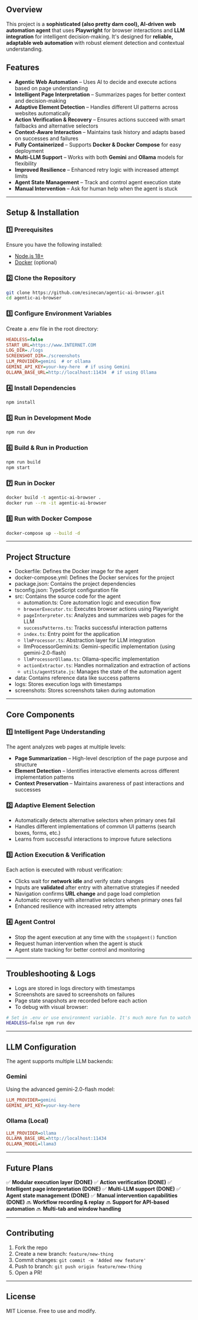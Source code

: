 ## Overview
This project is a **sophisticated (also pretty darn cool), AI-driven web automation agent** that uses **Playwright** for browser interactions and **LLM integration** for intelligent decision-making. It's designed for **reliable, adaptable web automation** with robust element detection and contextual understanding.

## Features
- **Agentic Web Automation** – Uses AI to decide and execute actions based on page understanding
- **Intelligent Page Interpretation** – Summarizes pages for better context and decision-making
- **Adaptive Element Detection** – Handles different UI patterns across websites automatically
- **Action Verification & Recovery** – Ensures actions succeed with smart fallbacks and alternative selectors
- **Context-Aware Interaction** – Maintains task history and adapts based on successes and failures
- **Fully Containerized** – Supports **Docker & Docker Compose** for easy deployment
- **Multi-LLM Support** – Works with both **Gemini** and **Ollama** models for flexibility
- **Improved Resilience** – Enhanced retry logic with increased attempt limits
- **Agent State Management** – Track and control agent execution state
- **Manual Intervention** – Ask for human help when the agent is stuck

---

## Setup & Installation

### 1️⃣ Prerequisites
Ensure you have the following installed:
- [Node.js 18+](https://nodejs.org/)
- [Docker](https://www.docker.com/) (optional)

### 2️⃣ Clone the Repository
```sh
git clone https://github.com/esinecan/agentic-ai-browser.git
cd agentic-ai-browser
```

### 3️⃣ Configure Environment Variables
Create a .env file in the root directory:
```ini
HEADLESS=false
START_URL=https://www.INTERNET.COM
LOG_DIR=./logs
SCREENSHOT_DIR=./screenshots
LLM_PROVIDER=gemini  # or ollama
GEMINI_API_KEY=your-key-here  # if using Gemini
OLLAMA_BASE_URL=http://localhost:11434  # if using Ollama
```

### 4️⃣ Install Dependencies
```sh
npm install
```

### 5️⃣ Run in Development Mode
```sh
npm run dev
```

### 6️⃣ Build & Run in Production
```sh
npm run build
npm start
```

### 7️⃣ Run in Docker
```sh
docker build -t agentic-ai-browser .
docker run --rm -it agentic-ai-browser
```

### 8️⃣ Run with Docker Compose
```sh
docker-compose up --build -d
```

---

## Project Structure
- Dockerfile: Defines the Docker image for the agent
- docker-compose.yml: Defines the Docker services for the project
- package.json: Contains the project dependencies
- tsconfig.json: TypeScript configuration file
- src: Contains the source code for the agent
  - automation.ts: Core automation logic and execution flow
  - `browserExecutor.ts`: Executes browser actions using Playwright
  - `pageInterpreter.ts`: Analyzes and summarizes web pages for the LLM
  - `successPatterns.ts`: Tracks successful interaction patterns
  - `index.ts`: Entry point for the application
  - `llmProcessor.ts`: Abstraction layer for LLM integration
  - llmProcessorGemini.ts: Gemini-specific implementation (using gemini-2.0-flash)
  - `llmProcessorOllama.ts`: Ollama-specific implementation
  - `actionExtractor.ts`: Handles normalization and extraction of actions
  - `utils/agentState.js`: Manages the state of the automation agent
- data: Contains reference data like success patterns
- logs: Stores execution logs with timestamps
- screenshots: Stores screenshots taken during automation

---

## Core Components

### **1️⃣ Intelligent Page Understanding**
The agent analyzes web pages at multiple levels:
- **Page Summarization** – High-level description of the page purpose and structure
- **Element Detection** – Identifies interactive elements across different implementation patterns
- **Context Preservation** – Maintains awareness of past interactions and successes

### **2️⃣ Adaptive Element Selection**
- Automatically detects alternative selectors when primary ones fail
- Handles different implementations of common UI patterns (search boxes, forms, etc.)
- Learns from successful interactions to improve future selections

### **3️⃣ Action Execution & Verification**
Each action is executed with robust verification:
- Clicks wait for **network idle** and verify state changes
- Inputs are **validated** after entry with alternative strategies if needed
- Navigation confirms **URL change** and page load completion
- Automatic recovery with alternative selectors when primary ones fail
- Enhanced resilience with increased retry attempts

### **4️⃣ Agent Control**
- Stop the agent execution at any time with the `stopAgent()` function
- Request human intervention when the agent is stuck
- Agent state tracking for better control and monitoring

---

## Troubleshooting & Logs
- Logs are stored in logs directory with timestamps
- Screenshots are saved to screenshots on failures
- Page state snapshots are recorded before each action
- To debug with visual browser:
```sh
# Set in .env or use environment variable. It's much more fun to watch the model work IMO:
HEADLESS=false npm run dev
```

---

## LLM Configuration
The agent supports multiple LLM backends:

### Gemini
Using the advanced gemini-2.0-flash model:
```ini
LLM_PROVIDER=gemini
GEMINI_API_KEY=your-key-here
```

### Ollama (Local)
```ini
LLM_PROVIDER=ollama
OLLAMA_BASE_URL=http://localhost:11434
OLLAMA_MODEL=llama3
```

---

## Future Plans
✅ **Modular execution layer (DONE)**
✅ **Action verification (DONE)**
✅ **Intelligent page interpretation (DONE)**
✅ **Multi-LLM support (DONE)**
✅ **Agent state management (DONE)**
✅ **Manual intervention capabilities (DONE)**
🔜 **Workflow recording & replay**
🔜 **Support for API-based automation**
🔜 **Multi-tab and window handling**

---

## Contributing
1. Fork the repo
2. Create a new branch: `feature/new-thing`
3. Commit changes: `git commit -m 'Added new feature'`
4. Push to branch: `git push origin feature/new-thing`
5. Open a PR!

---

## License
MIT License. Free to use and modify.
